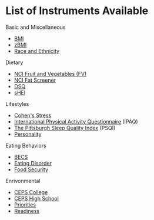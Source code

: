 
# List of Instruments Available

Basic and Miscellaneous
* [BMI](BMI.md)
* [zBMI](zBMI.md)
* [Race and Ethnicity](RaceEth4.md)

Dietary
* [NCI Fruit and Vegetables (FV)](NCIFV.md)
* [NCI Fat Screener](NCIFat.md)
* [DSQ](DSQ.md)
* [sHEI](sHEI.md)

Lifestyles
* [Cohen's Stress](Stress14.md)
* [International Physical Activity Questionnaire](IPAQ.md) (IPAQ)
* [The Pittsburgh Sleep Quality Index](PSQI.md) (PSQI)
* [Personality](Personality.md)

Eating Behaviors 
* [BECS](BECS.md)
* [Eating Disorder](ED.md)
* [Food Security](FS.md)

Enrivonmental
* [CEPS College](CEPS_College.md)
* [CEPS High School](CEPS_HS.md)
* [Priorities](Priorities.md)
* [Readiness](Readiness.md)
